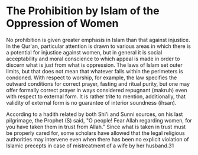 The Prohibition by Islam of the Oppression of Women
===================================================

No prohibition is given greater emphasis in Islam than that against
injustice. In the Qur'an, particular attention is drawn to various areas
in which there is a potential for injustice against women, but in
general it is social acceptability and moral conscience to which appeal
is made in order to discern what is just from what is oppression. The
laws of Islam set outer limits, but that does not mean that whatever
falls within the perimeters is condoned. With respect to worship, for
example, the law specifies the outward conditions for correct prayer,
fasting and ritual purity, but one may offer formally correct prayer in
ways considered repugnant (makruh) even with respect to external form.
It is rather trite to mention, additionally, that validity of external
form is no guarantee of interior soundness (ihsan).

According to a hadith related by both Shi'i and Sunni sources, on his
last pilgrimage, the Prophet (S) said, "O people! Fear Allah regarding
women, for you have taken them in trust from Allah." Since what is taken
in trust must be properly cared for, some scholars have allowed that the
legal religious authorities may intervene even when there has been no
explicit violation of Islamic precepts in case of mistreatment of a wife
by her husband.31


